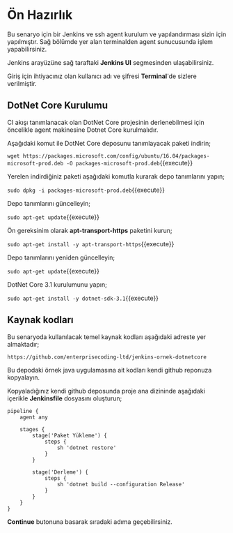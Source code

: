 # Ön Hazırlık

Bu senaryo için bir Jenkins ve ssh agent kurulum ve yapılandırması sizin için yapılmıştır. Sağ bölümde yer alan terminalden agent sunucusunda işlem yapabilirsiniz.

Jenkins arayüzüne sağ taraftaki **Jenkins UI** segmesinden ulaşabilirsiniz.

Giriş için ihtiyacınız olan kullanıcı adı ve şifresi **Terminal**'de sizlere verilmiştir.

## DotNet Core Kurulumu

CI akışı tanımlanacak olan DotNet Core projesinin derlenebilmesi için öncelikle agent makinesine Dotnet Core kurulmalıdır. 

Aşağıdaki komut ile DotNet Core deposunu tanımlayacak paketi indirin;

`wget https://packages.microsoft.com/config/ubuntu/16.04/packages-microsoft-prod.deb -O packages-microsoft-prod.deb`{{execute}}

Yerelen indirdiğiniz paketi aşağıdaki komutla kurarak depo tanımlarını yapın;

`sudo dpkg -i packages-microsoft-prod.deb`{{execute}}

Depo tanımlarını güncelleyin;

`sudo apt-get update`{{execute}}

Ön gereksinim olarak **apt-transport-https** paketini kurun;

`sudo apt-get install -y apt-transport-https`{{execute}}

Depo tanımlarını yeniden güncelleyin;

`sudo apt-get update`{{execute}}

DotNet Core 3.1 kurulumunu yapın;

`sudo apt-get install -y dotnet-sdk-3.1`{{execute}}

## Kaynak kodları

Bu senaryoda kullanılacak temel kaynak kodları aşağıdaki adreste yer almaktadır;

`https://github.com/enterprisecoding-ltd/jenkins-ornek-dotnetcore`

Bu depodaki örnek java uygulamasına ait kodları kendi github reponuza kopyalayın.

Kopyaladığınız kendi github deposunda proje ana dizininde aşağıdaki içerikle **Jenkinsfile** dosyasını oluşturun;

```
pipeline {
    agent any

    stages {
        stage('Paket Yükleme') { 
            steps {
                sh 'dotnet restore' 
            }
        }

        stage('Derleme') { 
            steps {
                sh 'dotnet build --configuration Release' 
            }
        }
    }
}
```

**Continue** butonuna basarak sıradaki adıma geçebilirsiniz.
